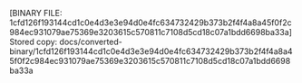 [BINARY FILE: 1cfd126f193144cd1c0e4d3e3e94d0e4fc634732429b373b2f4f4a8a45f0f2c984ec931079ae75369e3203615c570811c7108d5cd18c07a1bdd6698ba33a]
Stored copy: docs/converted-binary/1cfd126f193144cd1c0e4d3e3e94d0e4fc634732429b373b2f4f4a8a45f0f2c984ec931079ae75369e3203615c570811c7108d5cd18c07a1bdd6698ba33a
